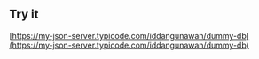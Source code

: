 ## Try it

[https://my-json-server.typicode.com/iddangunawan/dummy-db](https://my-json-server.typicode.com/iddangunawan/dummy-db)
